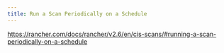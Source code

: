 ```yaml
---
title: Run a Scan Periodically on a Schedule
---
```


https://rancher.com/docs/rancher/v2.6/en/cis-scans/#running-a-scan-periodically-on-a-schedule